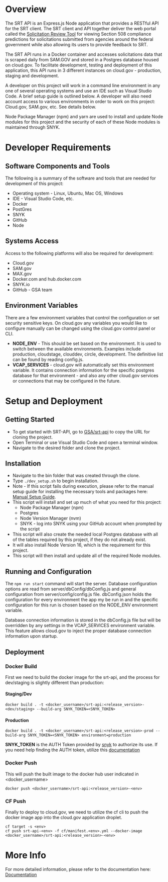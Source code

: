 # Overview 
The SRT API is an Express.js Node application that provides a RESTful API for the SRT client. The SRT client and API together deliver the web portal called the [Solicitation Review Tool](https://srt.app.cloud.gov/auth) for viewing Section 508 compliance predictions for solicitations submitted from agencies around the federal government while also allowing its users to provide feedback to SRT. 

The SRT API runs in a Docker container and accesses solicitations data that is scraped daily from SAM.GOV and stored in a Postgres database housed on cloud.gov. To facilitate development, testing and deployment of this application, this API runs in 3 different instances on cloud.gov - production, staging and development. 

A developer on this project will work in a command line environment in any one of several operating systems and use an IDE such as Visual Studio Code. A brief setup guide is outlined below. A developer will also need account access to various environments in order to work on this project: Cloud.gov, SAM.gov, etc. See details below. 

Node Package Manager (npm) and yarn are used to install and update Node modules for this project and the security of each of these Node modules is maintained through SNYK. 
# Developer Requirements 
## Software Components and Tools 
The following is a summary of the software and tools that are needed for development of this project: 
* Operating system - Linux, Ubuntu, Mac OS, Windows 
* IDE - Visual Studio Code, etc. 
* Docker 
* PostGres 
* SNYK 
* GitHub 
* Node 
## Systems Access 
Access to the following platforms will also be required for development: 
* Cloud.gov 
* SAM.gov 
* MAX.gov 
* Docker.com and hub.docker.com 
* SNYK.io
* GitHub - GSA team 
## Environment Variables 
There are a few environment variables that control the configuration or set security sensitive keys. On cloud.gov any variables you would like to configure manually can be changed using the cloud.gov control panel or CLI.
* **NODE_ENV** - This should be set based on the environment. It is used to switch between the available environments. Examples include production, cloudstage, clouddev, circle, development.
The definitive list can be found by reading config.js.
* **VCAP_SERVICES** - cloud.gov will automatically set this environment variable. It contains connection information for the specific postgres database for that environment - and also any other cloud.gov services or connections that may be configured in the future. 
# Setup and Deployment  
## Getting Started
* To get started with SRT-API, go to [GSA/srt-api](https://github.com/GSA/srt-api) to copy the URL for cloning the project. 
* Open Terminal or use Visual Studio Code and open a terminal window. 
* Navigate to the desired folder and clone the project. 
## Installation 
* Navigate to the bin folder that was created through the clone. 
* Type `./dev_setup.sh` to begin installation. 
* Note - If this script fails during execution, please refer to the manual setup guide for installing the necessary tools and packages here: [Manual Setup Guide](https://github.com/GSA/srt-api/tree/main/documentation/ManualSetupGuide.MD).  
* This script will install and set up much of what you need for this project: 
    * Node Package Manager (npm) 
    * Postgres 
    * Node Version Manager (nvm) 
    * SNYK - log into SNYK using your GitHub account when prompted by the script 
* This script will also create the needed local Postgres database with all of the tables required by this project, if they do not already exist. 
* It will also install Node Version 16, which is the requirement for this project. 
* This script will then install and update all of the required Node modules. 
## Running and Configuration  
The `npm run start` command will start the server. Database configuration options are read from server/dbConfig/dbConfig.js and general configuration from server/config/config.js file. dbConfig.json holds the configuration for every environment the app my be run in and the specific configuration for this run is chosen based on the NODE_ENV environment variable.

Database connection information is stored in the dbConfig.js file but will be overridden by any settings in the VCAP_SERVICES environment variable. This feature allows cloud.gov to inject the proper database connection information upon startup.
## Deployment 
### Docker Build 
First we need to build the docker image for the srt-api, and the process for dev/staging is slightly different than production:
#### Staging/Dev
```
docker build . -t <docker_username>/srt-api:<release_version>-<dev/staging> --build-arg SNYK_TOKEN=<SNYK_TOKEN>
```
#### Production
```
docker build . -t <docker_username>/srt-api:<release_version>-prod --build-arg SNYK_TOKEN=<SNYK_TOKEN> environment=production
```
**SNYK_TOKEN** is the AUTH Token provided by [snyk](https://app.snyk.io/) to authorize its use. If you need help finding the AUTH token, utilize this [documentation](https://docs.snyk.io/enterprise-setup/snyk-broker/snyk-broker-code-agent/setting-up-the-code-agent-broker-client-deployment/step-1-obtaining-the-required-tokens-for-the-setup-procedure/obtaining-your-snyk-api-token) 


### Docker Push
This will push the built image to the docker hub user indicated in <docker_username>
```
docker push <docker_username>/srt-api:<release_version>-<env>
```

### CF Push
Finally to deploy to cloud.gov, we need to utilize the cf cli to push the docker image app into the cloud.gov application droplet.
```
cf target -s <env>
cf push srt-api-<env> -f cf/manifest.<env>.yml --docker-image <docker_username>/srt-api:<release_version>-<env>
```

# More Info  
For more detailed information, please refer to the documentation here: [Documentation](https://github.com/GSA/srt-api/tree/main/documentation) 
